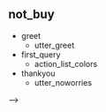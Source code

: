 ## not_buy
* greet
  - utter_greet
* first_query
  - action_list_colors
* thankyou
  - utter_noworries

<!--## Test candy_form <!-- On hold -->-->
<!--* greet-->
  <!--- utter_greet-->
<!--* first_query-->
  <!--- candy_form-->
  <!--- form{"name": "candy_form"}-->
  <!--- form{"name": null}-->
  <!--- utter_slot_values-->
<!--* thankyou-->
  <!--- utter_noworries-->

